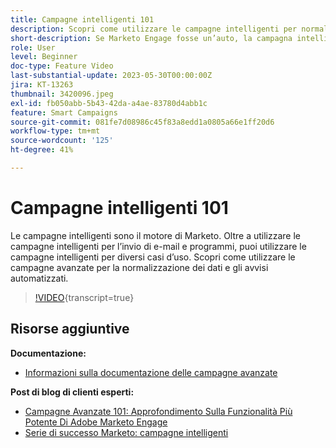 ```yaml
---
title: Campagne intelligenti 101
description: Scopri come utilizzare le campagne intelligenti per normalizzare i dati e automatizzare gli avvisi.
short-description: Se Marketo Engage fosse un’auto, la campagna intelligente ne sarebbe il motore. Le campagne intelligenti possono fare più di quanto si possa immaginare ed è facile iniziare a utilizzarle.
role: User
level: Beginner
doc-type: Feature Video
last-substantial-update: 2023-05-30T00:00:00Z
jira: KT-13263
thumbnail: 3420096.jpeg
exl-id: fb050abb-5b43-42da-a4ae-83780d4abb1c
feature: Smart Campaigns
source-git-commit: 081fe7d08986c45f83a8edd1a0805a66e1ff20d6
workflow-type: tm+mt
source-wordcount: '125'
ht-degree: 41%

---
```


# Campagne intelligenti 101

Le campagne intelligenti sono il motore di Marketo. Oltre a utilizzare le campagne intelligenti per l’invio di e-mail e programmi, puoi utilizzare le campagne intelligenti per diversi casi d’uso. Scopri come utilizzare le campagne avanzate per la normalizzazione dei dati e gli avvisi automatizzati.

>[!VIDEO](https://video.tv.adobe.com/v/3420096/?quality=12&learn=on){transcript=true}


## Risorse aggiuntive

**Documentazione:**

* [Informazioni sulla documentazione delle campagne avanzate](https://experienceleague.adobe.com/docs/marketo/using/product-docs/core-marketo-concepts/smart-campaigns/understanding-smart-campaigns.html?lang=it)

**Post di blog di clienti esperti:**

* [Campagne Avanzate 101: Approfondimento Sulla Funzionalità Più Potente Di Adobe Marketo Engage](https://nation.marketo.com/t5/product-blogs/smart-campaigns-101-a-deep-dive-into-adobe-marketo-engage-s-most/ba-p/313385#M1838)
* [Serie di successo Marketo: campagne intelligenti](https://nation.marketo.com/t5/product-blogs/marketo-success-series-smart-campaigns/ba-p/306961)
